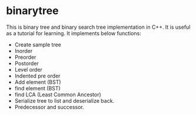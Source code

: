 # binarytree
This is binary tree and binary search tree implementation in C++. It is useful as a tutorial for learning. It implements below functions:

- Create sample tree
- Inorder
- Preorder
- Postorder
- Level order
- Indented pre order
- Add element (BST)
- find element (BST)
- find LCA (Least Common Ancestor)
- Serialize tree to list and deserialize back.
- Predecessor and successor.

